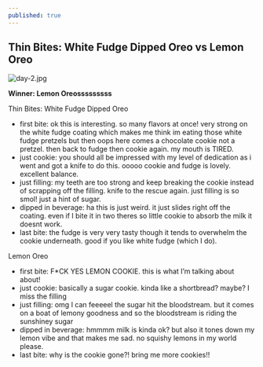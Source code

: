 ```yaml
---
published: true
---
```

## Thin Bites: White Fudge Dipped Oreo vs Lemon Oreo

![day-2.jpg]({{site.baseurl}}/media/day-2.jpg)

**Winner: Lemon Oreosssssssss**

Thin Bites: White Fudge Dipped Oreo
- first bite: ok this is interesting. so many flavors at once! very strong on the white fudge coating which makes me think im eating those white fudge pretzels but then oops here comes a chocolate cookie not a pretzel. then back to fudge then cookie again. my mouth is TIRED.
- just cookie: you should all be impressed with my level of dedication as i went and got a knife to do this. ooooo cookie and fudge is lovely. excellent balance.
- just filling: my teeth are too strong and keep breaking the cookie instead of scrapping off the filling. knife to the rescue again. just filling is so smol! just a hint of sugar.
- dipped in beverage: ha this is just weird. it just slides right off the coating. even if I bite it in two theres so little cookie to absorb the milk it doesnt work.
- last bite: the fudge is very very tasty though it tends to overwhelm the cookie underneath. good if you like white fudge (which I do).

Lemon Oreo
- first bite: F*CK YES LEMON COOKIE. this is what I’m talking about about!
- just cookie: basically a sugar cookie. kinda like a shortbread? maybe? I miss the filling
- just filling: omg I can feeeeel the sugar hit the bloodstream. but it comes on a boat of lemony goodness and so the bloodstream is riding the sunshiney sugar
- dipped in beverage: hmmmm milk is kinda ok? but also it tones down my lemon vibe and that makes me sad. no squishy lemons in my world please.
- last bite: why is the cookie gone?! bring me more cookies!!
